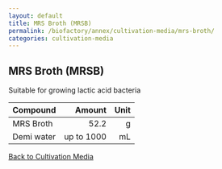 ```yaml
---
layout: default
title: MRS Broth (MRSB)
permalink: /biofactory/annex/cultivation-media/mrs-broth/
categories: cultivation-media
---
```


## MRS Broth (MRSB)

Suitable for growing lactic acid bacteria

|Compound| Amount | Unit |
|:-------|-------:|-----:|
|MRS Broth|52.2|g|
|Demi water| up to 1000|mL|

[Back to Cultivation Media](/biofactory/annex/cultivation-media/)
